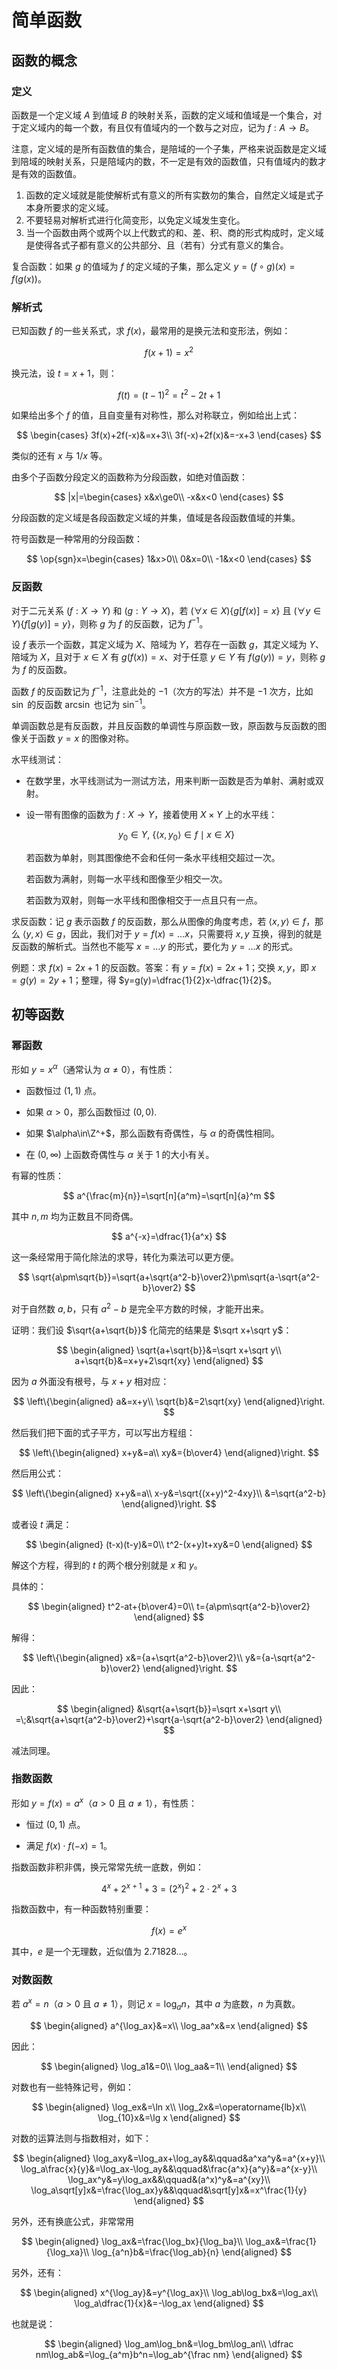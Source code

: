 # 简单函数

## 函数的概念

### 定义

函数是一个定义域 $A$ 到值域 $B$ 的映射关系，函数的定义域和值域是一个集合，对于定义域内的每一个数，有且仅有值域内的一个数与之对应，记为 $f:A\to B$。

注意，定义域的是所有函数值的集合，是陪域的一个子集，严格来说函数是定义域到陪域的映射关系，只是陪域内的数，不一定是有效的函数值，只有值域内的数才是有效的函数值。

1. 函数的定义域就是能使解析式有意义的所有实数勿的集合，自然定义域是式子本身所要求的定义域。
2. 不要轻易对解析式进行化简变形，以免定义域发生变化。
3. 当一个函数由两个或两个以上代数式的和、差、积、商的形式构成时，定义域是使得各式子都有意义的公共部分、且（若有）分式有意义的集合。

复合函数：如果 $g$ 的值域为 $f$ 的定义域的子集，那么定义 $y=(f\circ g)(x)=f(g(x))$。
### 解析式

已知函数 $f$ 的一些关系式，求 $f(x)$，最常用的是换元法和变形法，例如：

$$
f(x+1)=x^2
$$

换元法，设 $t=x+1$，则：

$$
f(t)=(t-1)^2=t^2-2t+1
$$

如果给出多个 $f$ 的值，且自变量有对称性，那么对称联立，例如给出上式：

$$
\begin{cases}
3f(x)+2f(-x)&=x+3\\
3f(-x)+2f(x)&=-x+3
\end{cases}
$$

类似的还有 $x$ 与 $1/x$ 等。

由多个子函数分段定义的函数称为分段函数，如绝对值函数：

$$
|x|=\begin{cases}
x&x\ge0\\
-x&x<0
\end{cases}
$$

分段函数的定义域是各段函数定义域的并集，值域是各段函数值域的并集。

符号函数是一种常用的分段函数：

$$
\op{sgn}x=\begin{cases}
1&x>0\\
0&x=0\\
-1&x<0
\end{cases}
$$

### 反函数

对于二元关系 $(f:X\rightarrow Y)$ 和 $(g:Y\rightarrow X)$，若 $(\forall x\in X)\{g[f(x)]=x\}$ 且  $(\forall y\in Y)\{f[g(y)]=y\}$，则称 $g$ 为 $f$ 的反函数，记为 $f^{-1}$。

设 $f$ 表示一个函数，其定义域为 $X$、陪域为 $Y$，若存在一函数 $g$，其定义域为 $Y$、陪域为 $X$，且对于 $x\in X$ 有 $g(f(x))=x$、对于任意 $y\in Y$ 有 $f(g(y))=y$，则称 $g$ 为 $f$ 的反函数。

函数 $f$ 的反函数记为 $f^{-1}$，注意此处的 $-1$（次方的写法）并不是 $-1$ 次方，比如 $\sin$ 的反函数 $\arcsin$ 也记为 $\sin^{-1}$。

单调函数总是有反函数，并且反函数的单调性与原函数一致，原函数与反函数的图像关于函数 $y=x$ 的图像对称。

水平线测试：

- 在数学里，水平线测试为一测试方法，用来判断一函数是否为单射、满射或双射。

- 设一带有图像的函数为 $f:X\rightarrow Y$，接着使用 $X\times Y$ 上的水平线：

    $$
    y_0\in Y,\ \{\langle x,y_0\rangle\in f\mid x\in X\}
    $$

    若函数为单射，则其图像绝不会和任何一条水平线相交超过一次。

    若函数为满射，则每一水平线和图像至少相交一次。

    若函数为双射，则每一水平线和图像相交于一点且只有一点。

求反函数：记 $g$ 表示函数 $f$ 的反函数，那么从图像的角度考虑，若 $\langle x,y\rangle\in f$，那么 $\langle y,x\rangle\in g$，因此，我们对于 $y=f(x)=\dots x$，只需要将 $x,y$ 互换，得到的就是反函数的解析式。当然也不能写 $x=\dots y$ 的形式，要化为 $y=\dots x$ 的形式。

例题：求 $f(x)=2x+1$ 的反函数。答案：有 $y=f(x)=2x+1$；交换 $x,y$，即 $x=g(y)=2y+1$；整理，得 $y=g(y)=\dfrac{1}{2}x-\dfrac{1}{2}$。

## 初等函数

### 幂函数

形如 $y=x^\alpha$（通常认为 $\alpha\neq0$），有性质：

- 函数恒过 $(1,1)$ 点。

- 如果 $\alpha>0$，那么函数恒过 $(0,0)$.

- 如果 $\alpha\in\Z^+$，那么函数有奇偶性，与 $\alpha$ 的奇偶性相同。

- 在 $(0,\infty)$ 上函数奇偶性与 $\alpha$ 关于 $1$ 的大小有关。

有幂的性质：

$$
a^{\frac{m}{n}}=\sqrt[n]{a^m}=\sqrt[n]{a}^m
$$

其中 $n,m$ 均为正数且不同奇偶。

$$
a^{-x}=\dfrac{1}{a^x}
$$

这一条经常用于简化除法的求导，转化为乘法可以更方便。

$$
\sqrt{a\pm\sqrt{b}}=\sqrt{a+\sqrt{a^2-b}\over2}\pm\sqrt{a-\sqrt{a^2-b}\over2}
$$

对于自然数 $a,b$，只有 $a^2-b$ 是完全平方数的时候，才能开出来。

证明：我们设 $\sqrt{a+\sqrt{b}}$ 化简完的结果是 $\sqrt x+\sqrt y$：

$$
\begin{aligned}
\sqrt{a+\sqrt{b}}&=\sqrt x+\sqrt y\\
a+\sqrt{b}&=x+y+2\sqrt{xy}
\end{aligned}
$$

因为 $a$ 外面没有根号，与 $x+y$ 相对应：

$$
\left\{\begin{aligned}
a&=x+y\\
\sqrt{b}&=2\sqrt{xy}
\end{aligned}\right.
$$

然后我们把下面的式子平方，可以写出方程组：

$$
\left\{\begin{aligned}
x+y&=a\\
xy&={b\over4}
\end{aligned}\right.
$$

然后用公式：

$$
\left\{\begin{aligned}
x+y&=a\\
x-y&=\sqrt{(x+y)^2-4xy}\\
&=\sqrt{a^2-b}
\end{aligned}\right.
$$

或者设 $t$ 满足：

$$
\begin{aligned}
(t-x)(t-y)&=0\\
t^2-(x+y)t+xy&=0
\end{aligned}
$$

解这个方程，得到的 $t$ 的两个根分别就是 $x$ 和 $y$。

具体的：

$$
\begin{aligned}
t^2-at+{b\over4}=0\\
t={a\pm\sqrt{a^2-b}\over2}
\end{aligned}
$$

解得：

$$
\left\{\begin{aligned}
x&={a+\sqrt{a^2-b}\over2}\\
y&={a-\sqrt{a^2-b}\over2}
\end{aligned}\right.
$$

因此：

$$
\begin{aligned}
&\sqrt{a+\sqrt{b}}=\sqrt x+\sqrt y\\
=\;&\sqrt{a+\sqrt{a^2-b}\over2}+\sqrt{a-\sqrt{a^2-b}\over2}
\end{aligned}
$$

减法同理。

### 指数函数

形如 $y=f(x)=a^x$（$a>0$ 且 $a\neq1$），有性质：

- 恒过 $(0,1)$ 点。

- 满足 $f(x)\cdot f(-x)=1$。

指数函数非积非偶，换元常常先统一底数，例如：

$$
4^x+2^{x+1}+3=(2^x)^2+2\cdot2^x+3
$$

指数函数中，有一种函数特别重要：

$$
f(x)=e^x
$$

其中，$e$ 是一个无理数，近似值为 $2.71828\dots$。

### 对数函数

若 $a^x=n$（$a>0$ 且 $a\neq1$），则记 $x=\log_an$，其中 $a$ 为底数，$n$ 为真数。

$$
\begin{aligned}
a^{\log_ax}&=x\\
\log_aa^x&=x
\end{aligned}
$$

因此：

$$
\begin{aligned}
\log_a1&=0\\
\log_aa&=1\\
\end{aligned}
$$

对数也有一些特殊记号，例如：

$$
\begin{aligned}
\log_ex&=\ln x\\
\log_2x&=\operatorname{lb}x\\
\log_{10}x&=\lg x
\end{aligned}
$$

对数的运算法则与指数相对，如下：

$$
\begin{aligned}
\log_axy&=\log_ax+\log_ay&&\qquad&a^xa^y&=a^{x+y}\\
\log_a\frac{x}{y}&=\log_ax-\log_ay&&\qquad&\frac{a^x}{a^y}&=a^{x-y}\\
\log_ax^y&=y\log_ax&&\qquad&(a^x)^y&=a^{xy}\\
\log_a\sqrt[y]x&=\frac{\log_ax}y&&\qquad&\sqrt[y]x&=x^\frac{1}{y}
\end{aligned}
$$

另外，还有换底公式，非常常用

$$
\begin{aligned}
\log_ax&=\frac{\log_bx}{\log_ba}\\
\log_ax&=\frac{1}{\log_xa}\\
\log_{a^n}b&=\frac{\log_ab}{n}
\end{aligned}
$$

另外，还有：

$$
\begin{aligned}
x^{\log_ay}&=y^{\log_ax}\\
\log_ab\log_bx&=\log_ax\\
\log_a\dfrac{1}{x}&=-\log_ax
\end{aligned}
$$

也就是说：

$$
\begin{aligned}
\log_am\log_bn&=\log_bm\log_an\\
\dfrac nm\log_ab&=\log_{a^m}b^n=\log_ab^{\frac nm}
\end{aligned}
$$

